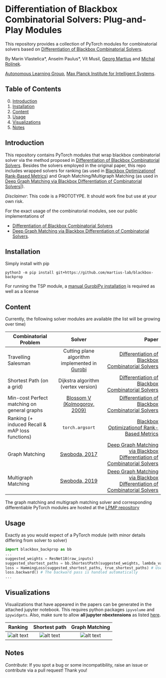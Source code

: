 # Differentiation of Blackbox Combinatorial Solvers: Plug-and-Play Modules

This repository provides a collection of PyTorch modules for combinatorial solvers based on 
[Differentiation of Blackbox Combinatorial Solvers](https://openreview.net/pdf?id=BkevoJSYPB).

By Marin Vlastelica*, Anselm Paulus*, Vít Musil, [Georg Martius](http://georg.playfulmachines.com/) and [Michal Rolínek](https://scholar.google.de/citations?user=DVdSTFQAAAAJ&hl=en).

[Autonomous Learning Group](https://al.is.tuebingen.mpg.de/), [Max Planck Institute for Intelligent Systems](https://is.tuebingen.mpg.de/).


## Table of Contents
0. [Introduction](#introduction)
0. [Installation](#installation)
0. [Content](#content)
0. [Usage](#usage)
0. [Visualizations](#visualizations)
0. [Notes](#notes)



## Introduction

This repository contains PyTorch modules that wrap blackbox combinatorial solver via the method proposed in [Differentiation of Blackbox Combinatorial Solvers](http://arxiv.org/abs/1912.02175).
Besides the solvers employed in the original paper, this repo includes wrapped solvers for ranking (as used in [Blackbox Optimizationof Rank-Based Metrics](https://arxiv.org/abs/1912.03500)) 
and Graph Matching/Multigraph Matching (as used in [Deep Graph Matching via Blackbox Differentiation of Combinatorial Solvers](https://arxiv.org/abs/2003.11657)|).

*Disclaimer*: This code is a PROTOTYPE. It should work fine but use at your own risk.
 
For the exact usage of the combinatorial modules, see our public implementations of
- [Differentiation of Blackbox Combinatorial Solvers](https://github.com/martius-lab/blackbox-differentiation-combinatorial-solvers)
- [Deep Graph Matching via Blackbox Differentiation of Combinatorial Solvers](https://github.com/martius-lab/blackbox-deep-graph-matching).

## Installation

Simply install with pip

```
python3 -m pip install git+https://github.com/martius-lab/blackbox-backprop
```

For running the TSP module, a [manual GurobiPy installation](https://www.gurobi.com/documentation/8.1/quickstart_mac/the_gurobi_python_interfac.html) is required as well as a license

## Content

Currently, the following solver modules are available (the list will be growing over time)

| Combinatorial Problem        | Solver           | Paper  |
| ------------- |:-------------:| -----:|
| Travelling Salesman      | Cutting plane algorithm implemented in [Gurobi](https://www.gurobi.com/) | [Differentiation of Blackbox Combinatorial Solvers](http://arxiv.org/abs/1912.02175) |
| Shortest Path (on a grid)      | Dijkstra algorithm (vertex version)      |   [Differentiation of Blackbox Combinatorial Solvers](http://arxiv.org/abs/1912.02175) |
| Min-cost Perfect matching on general graphs | [Blossom V (Kolmogorov, 2009)](https://pub.ist.ac.at/~vnk/papers/blossom5.pdf)|  [Differentiation of Blackbox Combinatorial Solvers](http://arxiv.org/abs/1912.02175) |
| Ranking (+ induced Recall & mAP loss functions) | `torch.argsort` | [Blackbox Optimizationof Rank-Based Metrics](https://arxiv.org/abs/1912.03500)|
| Graph Matching | [Swoboda, 2017](http://openaccess.thecvf.com/content_cvpr_2017/html/Swoboda_A_Study_of_CVPR_2017_paper.html) | [Deep Graph Matching via Blackbox Differentiation of Combinatorial Solvers](https://arxiv.org/abs/2003.11657)|
| Multigraph Matching | [Swoboda, 2019](http://openaccess.thecvf.com/content_CVPR_2019/html/Swoboda_A_Convex_Relaxation_for_Multi-Graph_Matching_CVPR_2019_paper.html) | [Deep Graph Matching via Blackbox Differentiation of Combinatorial Solvers](https://arxiv.org/abs/2003.11657)|

The graph matching and multigraph matching solver and corresponding differentiable PyTorch modules are hosted at the [LPMP repository](https://github.com/LPMP/LPMP) 

## Usage

Exactly as you would expect of a PyTorch module (with minor details differing from solver to solver)
```python
import blackbox_backprop as bb
...
suggested_weights = ResNet18(raw_inputs)
suggested_shortest_paths = bb.ShortestPath(suggested_weights, lambda_val=5.0) # Set the lambda hyperparameter
loss = HammingLoss(suggested_shortest_paths, true_shortest_paths) # Use e.g. Hamming distance as the loss function
loss.backward() # The backward pass is handled automatically
...
```

## Visualizations

Visualizations that have appeared in the papers can be generated in the attached jupyter notebook.
This requires python packages `ipyvolume` and `ipywidgets`. Also, make sure to allow **all jupyter nbextensions** as listed [here](https://github.com/maartenbreddels/ipyvolume).

Ranking |  Shortest path  |  Graph Matching    
:-------------------------:|:-------------------------:|:-------------------------:
 ![alt text](images/ranking.png "      Ranking      ")  |   ![alt text](images/shortest_path.png "Shortest Path") | ![alt text](images/graph_matching.png "Graph matching")


## Notes

*Contribute*: If you spot a bug or some incompatibility, raise an issue or contribute via a pull request! Thank you!
